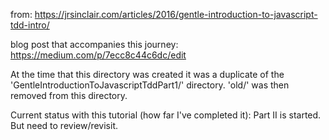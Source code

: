 from: https://jrsinclair.com/articles/2016/gentle-introduction-to-javascript-tdd-intro/

blog post that accompanies this journey: https://medium.com/p/7ecc8c44c6dc/edit

At the time that this directory was created it was a duplicate of the 'GentleIntroductionToJavascriptTddPart1/' directory. 'old/' was then removed from this directory.

Current status with this tutorial (how far I've completed it): Part II is started. But need to review/revisit.